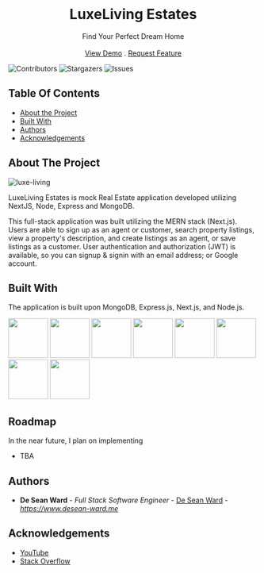 
<br/>
<p align="center">


  <h1 align="center">LuxeLiving Estates</h3>

  <p align="center">
    Find Your Perfect Dream Home
    <br/>
    <br/>
    <a href="https://dw-estates.vercel.app/">View Demo</a>
    .
    <a href="https://github.com/desea-ward/dw-estates/issues">Request Feature</a>
  </p>
</p>

![Contributors](https://img.shields.io/github/contributors/desean-ward/dw-estates?color=dark-green) ![Stargazers](https://img.shields.io/github/stars/desean-ward/dw-estates?style=social) ![Issues](https://img.shields.io/github/issues/desean-ward/dw-estates) 

## Table Of Contents


* [About the Project](#about-the-project)
* [Built With](#built-with)
* [Authors](#authors)
* [Acknowledgements](#acknowledgements)

## About The Project

![luxe-living](https://github.com/desean-ward/dw-estates/assets/66344466/5dda8012-46b6-4fe7-94f0-e98a2e029592)

LuxeLiving Estates is mock Real Estate application developed utilizing NextJS, Node, Express and MongoDB. 

This full-stack application was built utilizing the MERN stack (Next.js). Users are able to sign up as an agent or customer, search property listings, view a property's description, and create listings as an agent, or save listings as a customer. User authentication and authorization (JWT) is available, so you can signup & signin with an email address; or Google account.


## Built With

The application is built upon MongoDB, Express.js, Next.js, and Node.js. 

<img src="https://github.com/desean-ward/dw-estates/assets/66344466/913d45b2-3ce4-4a19-814c-f3bb5193cb85" width="80" alt="" />
<img src="https://github.com/desean-ward/dw-fazhionz/assets/66344466/87cc28ce-c96d-4f83-ab95-78c1e6b621ee" width="80" alt="" />
<img src="https://github.com/desean-ward/dw-fazhionz/assets/66344466/beb8b147-4461-47a2-a707-2e540443b303" width="80" alt="" /> 
<img src="https://github.com/deseanward/PS-Capstone/assets/139034534/4ab37a82-8541-4cc4-a9f3-1aaee9d07146" width="80" alt="" />
<img src="https://github.com/deseanward/PS-Capstone/assets/139034534/75765da7-b173-4fba-991c-c1f2555d6010" width="80" alt="" />
<img src="https://github.com/deseanward/PS-Capstone/assets/139034534/2e5d8e8e-732b-474e-8ded-2200b880ad4e" width="80" alt="" />
<img src="https://github.com/deseanward/PS-Capstone/assets/139034534/4ab3ef67-00d5-4730-a7b8-7d71ee79aa1c" width="80" alt="" />
<img src="https://github.com/desean-ward/dw-fazhionz/assets/66344466/8b0a58e5-6dea-4f17-be24-703b913dfee1" width="80" alt="" />

## Roadmap

In the near future, I plan on implementing 
<ul>
<li>TBA</li>
</ul>

## Authors


* **De Sean Ward** - *Full Stack Software Engineer* - [De Sean Ward](https://www.desean-ward.me) - *https://www.desean-ward.me*

## Acknowledgements

* [YouTube](https://www.youtube.com)
* [Stack Overflow](https://stackoverflow.com/)

